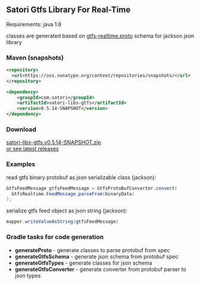 ## Satori Gtfs Library For Real-Time
Requirements: java 1.8<br/>

classes are generated based on [gtfs-realtime.proto](https://developers.google.com/transit/gtfs-realtime/gtfs-realtime-proto) schema for jackson json library


### Maven (snapshots)
```xml
<repository>
  <url>https://oss.sonatype.org/content/repositories/snapshots/</url>
</repository>
```
```xml
<dependency>
    <groupId>com.satori</groupId>
    <artifactId>satori-libs-gtfs</artifactId>
    <version>0.5.14-SNAPSHOT</version>
</dependency>
```


### Download
[satori-libs-gtfs.v0.5.14-SNAPSHOT.zip](https://github.com/satori-com/satori-composer/releases/download/v0.5.14-SNAPSHOT/satori-libs-gtfs.v0.5.14-SNAPSHOT.zip)<br/>
[or see latest releases](https://github.com/satori-com/satori-composer/releases/latest)

### Examples

read gtfs binary protobuf as json serializable class (jackson):
```java
GtfsFeedMessage gtfsFeedMessage = GtfsProtoBufConverter.convert(
  GtfsRealtime.FeedMessage.parseFrom(binaryData)
);
```

serialize gtfs feed object as json string (jackson):
```java
mapper.writeValueAsString(gtfsFeedMessage)
```

### Gradle tasks for code generation

- **generateProto** - generate classes to parse protobuf from spec
- **generateGtfsSchema** - generate json schema from protobuf spec
- **generateGtfsTypes** - generate classes for json schema
- **generateGtfsConverter** - generate converter from protobuf parser to json types
